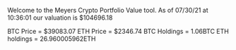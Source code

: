 Welcome to the Meyers Crypto Portfolio Value tool. 
As of 07/30/21 at 10:36:01 our valuation is $104696.18 

BTC Price = $39083.07
 ETH Price = $2346.74
BTC Holdings = 1.06BTC
 ETH holdings = 26.960005962ETH 
